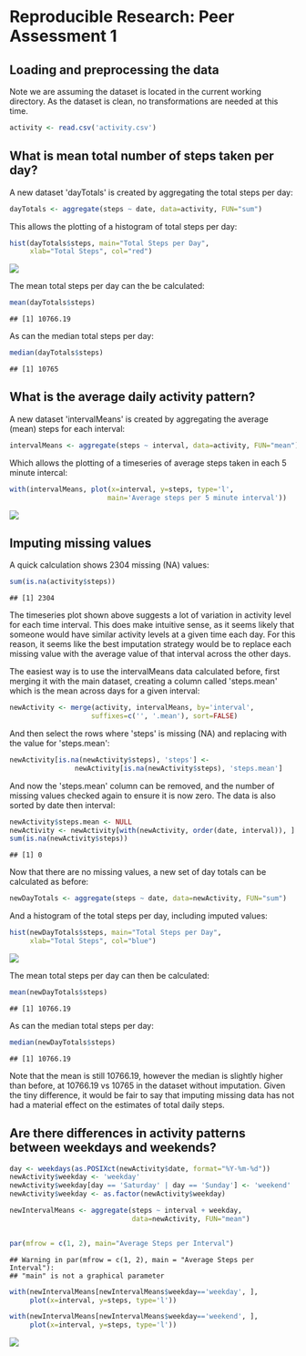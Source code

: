 # Reproducible Research: Peer Assessment 1


## Loading and preprocessing the data

Note we are assuming the dataset is located in the current working
directory. As the dataset is clean, no transformations are needed at
this time.


```r
activity <- read.csv('activity.csv')
```


## What is mean total number of steps taken per day?

A new dataset 'dayTotals' is created by aggregating the total steps
per day:


```r
dayTotals <- aggregate(steps ~ date, data=activity, FUN="sum")
```

This allows the plotting of a histogram of total steps per day:


```r
hist(dayTotals$steps, main="Total Steps per Day",
     xlab="Total Steps", col="red")
```

![](./PA1_template_files/figure-html/unnamed-chunk-3-1.png) 

The mean total steps per day can the be calculated:


```r
mean(dayTotals$steps)
```

```
## [1] 10766.19
```

As can the median total steps per day:


```r
median(dayTotals$steps)
```

```
## [1] 10765
```

## What is the average daily activity pattern?

A new dataset 'intervalMeans' is created by aggregating the average
(mean) steps for each interval:


```r
intervalMeans <- aggregate(steps ~ interval, data=activity, FUN="mean")
```

Which allows the plotting of a timeseries of average steps taken
in each 5 minute intercal:


```r
with(intervalMeans, plot(x=interval, y=steps, type='l',
                        main='Average steps per 5 minute interval'))
```

![](./PA1_template_files/figure-html/unnamed-chunk-7-1.png) 

## Imputing missing values

A quick calculation shows 2304 missing (NA) values:


```r
sum(is.na(activity$steps))
```

```
## [1] 2304
```

The timeseries plot shown above suggests a lot of variation in activity level for each time interval. This does make intuitive sense, as it seems
likely that someone would have similar activity levels at a given
time each day. For this reason, it seems like the best imputation
strategy would be to replace each missing value with the average value
of that interval across the other days.

The easiest way is to use the intervalMeans data calculated before,
first merging it with the main dataset, creating a column
called 'steps.mean' which is the mean across days for a given interval:


```r
newActivity <- merge(activity, intervalMeans, by='interval',
                    suffixes=c('', '.mean'), sort=FALSE)
```

And then select the rows where 'steps' is missing (NA) and replacing with the value for 'steps.mean':


```r
newActivity[is.na(newActivity$steps), 'steps'] <- 
                newActivity[is.na(newActivity$steps), 'steps.mean']
```

And now the 'steps.mean' column can be removed, and the number of missing values checked again to ensure it is now zero. The data is also sorted by date then interval:



```r
newActivity$steps.mean <- NULL
newActivity <- newActivity[with(newActivity, order(date, interval)), ]
sum(is.na(newActivity$steps))
```

```
## [1] 0
```


Now that there are no missing values, a new set of day totals can be calculated as before:


```r
newDayTotals <- aggregate(steps ~ date, data=newActivity, FUN="sum")
```

And a histogram of the total steps per day, including imputed values:


```r
hist(newDayTotals$steps, main="Total Steps per Day",
     xlab="Total Steps", col="blue")
```

![](./PA1_template_files/figure-html/unnamed-chunk-13-1.png) 

The mean total steps per day can then be calculated:


```r
mean(newDayTotals$steps)
```

```
## [1] 10766.19
```

As can the median total steps per day:


```r
median(newDayTotals$steps)
```

```
## [1] 10766.19
```

Note that the mean is still 10766.19, however the median is slightly higher than before, at 10766.19 vs 10765 in the dataset without imputation. Given the tiny difference, it would be fair to say that imputing missing data has not had a material effect on the estimates of total daily steps.

## Are there differences in activity patterns between weekdays and weekends?


```r
day <- weekdays(as.POSIXct(newActivity$date, format="%Y-%m-%d"))
newActivity$weekday <- 'weekday'
newActivity$weekday[day == 'Saturday' | day == 'Sunday'] <- 'weekend'
newActivity$weekday <- as.factor(newActivity$weekday)

newIntervalMeans <- aggregate(steps ~ interval + weekday,
                              data=newActivity, FUN="mean")


par(mfrow = c(1, 2), main="Average Steps per Interval")
```

```
## Warning in par(mfrow = c(1, 2), main = "Average Steps per Interval"):
## "main" is not a graphical parameter
```

```r
with(newIntervalMeans[newIntervalMeans$weekday=='weekday', ],
     plot(x=interval, y=steps, type='l'))

with(newIntervalMeans[newIntervalMeans$weekday=='weekend', ],
     plot(x=interval, y=steps, type='l'))
```

![](./PA1_template_files/figure-html/unnamed-chunk-16-1.png) 
